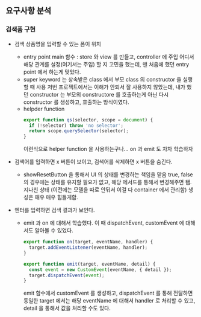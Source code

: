 ## 요구사항 분석

### 검색폼 구현

- 검색 상품명을 입력할 수 있는 폼이 위치
  - entry point main 함수 : store 와 view 를 만들고, controller 에 주입
    어디서 해당 관계를 설정(여기서는 주입) 할 지 고민을 했는데, 맨 처음에 했던 entry point 에서 하는게 맞았다.
  - super keyword 는 상속받은 class 에서 부모 class 의 constructor 을 실행할 때 사용
    저번 프로젝트에서는 이해가 안되서 잘 사용하지 않았는데, 내가 했던 constructor 는 부모의 constructore 를 호출하는게 아닌 다시 constructor 를 생성하고, 호출하는 방식이였다.
  - helpder function
    ```js
    export function qs(selector, scope = document) {
      if (!selector) throw 'no selector';
      return scope.querySelector(selector);
    }
    ```
    이런식으로 helper function 을 사용하는구나... on 과 emit 도 차차 학습하자
- 검색어를 입력하면 x 버튼이 보이고, 검색어를 삭제하면 x 버튼을 숨긴다.
  - showResetButton 을 통해서 UI 의 상태를 변경하는 책임을 맡음
    true, false 의 경우에는 상태를 유지할 필요가 없고, 해당 메서드를 통해서 변경해주면 됌.
    지나친 상태 (이전에는 모델을 따로 안둬서 이걸 다 container 에서 관리함) 생성은 매우 매우 힘들게함.
- 엔터를 입력하면 검색 결과가 보인다.

  - emit 과 on 에 대해서 학습했다. 이 때 dispatchEvent, customEvent 에 대해서도 알아볼 수 있었다.

    ```js
    export function on(target, eventName, handler) {
      target.addEventListener(eventName, handler);
    }

    export function emit(target, eventName, detail) {
      const event = new CustomEvent(eventName, { detail });
      target.dispatchEvent(event);
    }
    ```

    emit 함수에서 customEvent 를 생성하고, dispatchEvent 를 통해 전달하면
    동일한 target 에서는 해당 eventName 에 대해서 handler 로 처리할 수 있고, detail 을 통해서
    값을 처리할 수도 있다.
